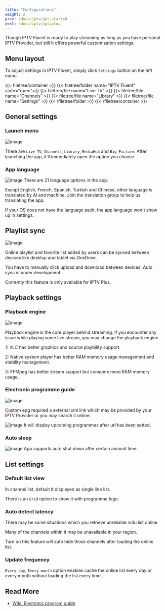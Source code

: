 ```yaml
---
title: "Configurations"
weight: 2
prev: /docs/iptv/get-started
next: /docs/iptv/iptvplus
---
```


Though IPTV Fluent is ready to play streaming as long as you have personal IPTV Provider, but still it offers powerful customization settings.

<!--more-->
## Menu layout

To adjust settings in IPTV Fluent, simply click `Settings` button on the left menu.

{{< filetree/container >}}
  {{< filetree/folder name="IPTV Fluent" state="open">}}
      {{< filetree/file name="Live TV" >}}
      {{< filetree/file name="Channels" >}}
      {{< filetree/file name="Library" >}}
      {{< filetree/file name="Settings" >}}
  {{< /filetree/folder >}}
{{< /filetree/container >}}

## General settings

### Launch menu

![image](https://od.lk/s/200607426_u0Sx5/launchmenu.png)

There are `Live TV`, `Channels`, `Library`, `MediaHub` and `Big Picture`. After launching the app, it'll immediately open the option you choose.

### App language

![image](https://od.lk/s/200607851_yegn7/language.png)
There are 21 language options in the app.

Except English, French, Spanish, Turkish and Chinese, other language is translated by AI and machine. Join the translation group to help us translating the app.

If your OS does not have the language pack, the app language won't show up in settings.

## Playlist sync

![image](https://od.lk/s/200608026_n1oNA/sync.png)

Online playlist and favorite list added by users can be synced between devices like desktop and tablet via OneDrive.

You have to manually click upload and download between devices. Auto sync is under development.

Currently this feature is only available for IPTV Plus.

## Playback settings

### Playback engine

![image](https://od.lk/s/200609031_t4bhu/playbackengine.png)

Playback engine is the core player behind streaming. If you encounter any issue while playing some live stream, you may change the playback engine.

1: VLC has better graphics and source playbility support.

2: Native system player has better RAM memory usage management and stability management.

3: FFMpeg has better stream support but consume more RAM memory usage.

### Electronic programme guide

![image](https://od.lk/s/200611282_LCp8I/EPG.png)

Custom epg required a external xml link which may be provided by your IPTV Provider or you may search it online.

![image](https://od.lk/s/200612577_CWt9Q/epg2.png)
It will display upcoming programmes after url has been setted.

### Auto sleep

![image](https://od.lk/s/200612991_jD6Gx/autosleep.png)
App supports auto shut down after certain amount time.

## List settings

### Default list view

In channel list, default it displayed as single line list.

There is an `Grid` option to show it with programme logo.

### Auto detect latency

There may be some situations which you retrieve unreliable m3u list online.

Many of the channels within it may be unavailable in your region.

Turn on this feature will auto hide those channels after loading the online list.

### Update frequency

`Every day`, `Every month` option enables cache the online list every day or every month without loading the list every time.

## Read More

- [Wiki: Electronic program guide](https://en.wikipedia.org/wiki/Electronic_program_guide)